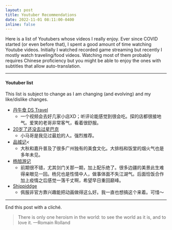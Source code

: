 ```yaml
---
layout: post
title: Youtuber Recommendations
date: 2022-11-01 08:11:00-0400
inline: false
---
```


Here is a list of Youtubers whose videos I really enjoy. Ever since COVID started (or even before that), I spent a good amount of time watching Youtube videos. Initially I watched recorded game streaming but recently I mostly watch traveling/food videos. Watching most of them probably requires Chinese proficiency but you might be able to enjoy the ones with subtitles that allow auto-translation. 

***

#### Youtuber list

This list is subject to change as I am changing (and evolving) and my like/dislike changes. 

- <a href="https://www.youtube.com/channel/UCMkiBm7elx1lq4h1g6i7GWA">丹牛食 DS Travel</a>
  - 一个视频会去好几家小店XD；听评论能感觉到很会吃。探的店都很接地气。爱笑的老哥非常客气，看着很舒服。
- <a href="https://www.youtube.com/channel/UCsdLbTwziL6Tg97swkuThSg">20岁了还没去过星巴克</a>
  - 小马哥是我见过最尬的人。强烈推荐。
- <a href="https://www.youtube.com/channel/UC5IZoMHDRHV9j7MYMGNO_Ug">品城记</a><
  - 大秋和嘉升普及了很多广州独有的美食文化。大排档和饭堂的烟火气也是多年未见。
- <a href="https://www.youtube.com/c/%E6%9D%A8%E6%97%AD%E6%B8%B8%E8%AE%B0">杨旭游记</a>
  - 前期很不错，尤其剑门关那一期，加上配乐绝了。很多边疆的美景此生难得亲眼见一回。杨兄也是性情中人，做事体面不失江湖气。后面恰饭合作加上疫情之后感觉一落千丈啊，希望早日重回巅峰。
- <a href="https://www.youtube.com/user/Shippiddge">Shippiddge</a>
  - 佩服非官方靠兴趣能把动画做得这么好。我一直也想搞这个来着。可惜～

***

End this post with a cliché.

> There is only one heroism in the world: to see the world as it is, and to love it.
> —Romain Rolland

